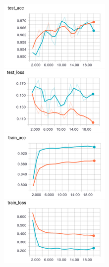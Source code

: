 ![test_acc](plots/test_acc.png)
![test_loss](plots/test_loss.png)
![train_acc](plots/train_acc.png)
![train_loss](plots/train_loss.png)
